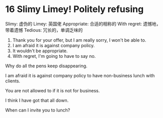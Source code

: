 # 16 Slimy Limey! Politely refusing 

Slimy: 虚伪的
Limey: 英国佬
Appropriate: 合适的相称的
With regret: 遗憾地，带着遗憾
Tedious: 冗长的，单调乏味的

1. Thank you for your offer, but I am really sorry, I won't be able to.
2. I am afraid it is against company policy.
3. It wouldn't be appropriate.
4. With regret, I'm going to have to say no.

Why do all the pens keep disappearing.

I am afraid it is against company policy to have non-business lunch with clients.

You are not allowed to if it is not for business. 

I think I have got that all down.

When can I invite you to lunch?

